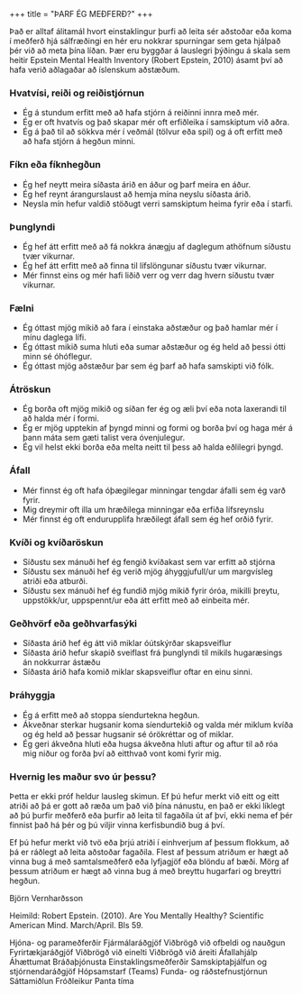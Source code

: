 

+++
title = "ÞARF ÉG MEÐFERÐ?"
+++

Það er alltaf álitamál hvort einstaklingur þurfi að leita sér aðstoðar eða koma í meðferð hjá sálfræðingi en hér eru nokkrar spurningar sem geta hjálpað þér við að meta þína líðan. Þær eru byggðar á lauslegri þýðingu á skala sem heitir Epstein Mental Health Inventory (Robert Epstein, 2010) ásamt því að hafa verið aðlagaðar að íslenskum aðstæðum.

### Hvatvísi, reiði og reiðistjórnun
* Ég á stundum erfitt með að hafa stjórn á reiðinni innra með mér.
* Ég er oft hvatvís og það skapar mér oft erfiðleika í samskiptum við aðra.
* Ég á það til að sökkva mér í veðmál (tölvur eða spil) og á oft erfitt með að hafa stjórn á hegðun minni.

### Fíkn eða fíknhegðun
* Ég hef neytt meira síðasta árið en áður og þarf meira en áður.
* Ég hef reynt árangurslaust að hemja mína neyslu síðasta árið.
* Neysla mín hefur valdið stöðugt verri samskiptum heima fyrir eða í starfi.

### Þunglyndi
* Ég hef átt erfitt með að fá nokkra ánægju af daglegum athöfnum síðustu tvær vikurnar.
* Ég hef átt erfitt með að finna til lífslöngunar síðustu tvær vikurnar.
* Mér finnst eins og mér hafi liðið verr og verr dag hvern síðustu tvær vikurnar.

### Fælni
* Ég óttast mjög mikið að fara í einstaka aðstæður og það hamlar mér í mínu daglega lífi.
* Ég óttast mikið suma hluti eða sumar aðstæður og ég held að þessi ótti minn sé óhóflegur.
* Ég óttast mjög aðstæður þar sem ég þarf að hafa samskipti við fólk.

### Átröskun
* Ég borða oft mjög mikið og síðan fer ég og æli því eða nota laxerandi til að halda mér í formi.
* Ég er mjög upptekin af þyngd minni og formi og borða því og haga mér á þann máta sem gæti talist vera óvenjulegur.
* Ég vil helst ekki borða eða melta neitt til þess að halda eðlilegri þyngd.

### Áfall
* Mér finnst ég oft hafa óþægilegar minningar tengdar áfalli sem ég varð fyrir.
* Mig dreymir oft illa um hræðilega minningar eða erfiða lífsreynslu
* Mér finnst ég oft endurupplifa hræðilegt áfall sem ég hef orðið fyrir.

### Kvíði og kvíðaröskun
* Síðustu sex mánuði hef ég fengið kvíðakast sem var erfitt að stjórna
* Síðustu sex mánuði hef ég verið mjög áhyggjufull/ur um margvísleg atriði eða atburði.
* Síðustu sex mánuði hef ég fundið mjög mikið fyrir óróa, mikilli þreytu, uppstökk/ur, uppspennt/ur eða átt erfitt með að einbeita mér.

### Geðhvörf eða geðhvarfasýki
* Síðasta árið hef ég átt við miklar óútskýrðar skapsveiflur
* Síðasta árið hefur skapið sveiflast frá þunglyndi til mikils hugaræsings án nokkurrar ástæðu
* Síðasta árið hafa komið miklar skapsveiflur oftar en einu sinni.

### Þráhyggja
* Ég á erfitt með að stoppa síendurtekna hegðun.
* Ákveðnar sterkar hugsanir koma síendurtekið og valda mér miklum kvíða og ég held að þessar hugsanir sé órökréttar og of miklar.
* Ég geri ákveðna hluti eða hugsa ákveðna hluti aftur og aftur til að róa mig niður og forða því að eitthvað vont komi fyrir mig.

### Hvernig les maður svo úr þessu?
Þetta er ekki próf heldur lausleg skimun. Ef þú hefur merkt við eitt og eitt atriði að þá er gott að ræða um það við þína nánustu, en það er ekki líklegt að þú þurfir meðferð eða þurfir að leita til fagaðila út af því, ekki nema ef þér finnist það há þér og þú viljir vinna kerfisbundið bug á því.

Ef þú hefur merkt við tvö eða þrjú atriði í einhverjum af þessum flokkum, að þá er ráðlegt að leita aðstoðar fagaðila. Flest af þessum atriðum er hægt að vinna bug á með samtalsmeðferð eða lyfjagjöf eða blöndu af bæði. Mörg af þessum atriðum er hægt að vinna bug á með breyttu hugarfari og breyttri hegðun.

Björn Vernharðsson

Heimild:
Robert Epstein. (2010). Are You Mentally Healthy? Scientific American Mind. March/April. Bls 59.


Hjóna- og parameðferðir Fjármálaráðgjöf Viðbrögð við ofbeldi og nauðgun  Fyrirtækjaráðgjöf
Viðbrögð við einelti Viðbrögð við áreiti Áfallahjálp Áhættumat Bráðaþjónusta Einstaklingsmeðferðir Samskiptaþjálfun og stjórnendaráðgjöf Hópsamstarf (Teams) Funda- og ráðstefnustjórnun Sáttamiðlun  Fróðleikur  Panta tíma
